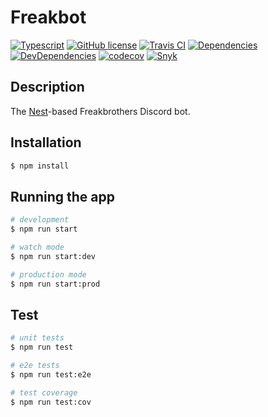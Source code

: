 # Freakbot
[![Typescript](https://img.shields.io/badge/%3C%2F%3E-TypeScript-blue.svg?style=flat-square)](https://www.typescriptlang.org/)
[![GitHub license](https://img.shields.io/github/license/pigulla/di?style=flat-square)](https://github.com/pigulla/di/blob/master/LICENSE)
[![Travis CI](https://img.shields.io/travis/com/pigulla/freakbot/master?style=flat-square)](https://travis-ci.com/pigulla/freakbot)
[![Dependencies](https://img.shields.io/david/pigulla/freakbot?style=flat-square)](https://david-dm.org/pigulla/freakbot)
[![DevDependencies](https://img.shields.io/david/dev/pigulla/freakbot?style=flat-square)](https://david-dm.org/dev/pigulla/freakbot)
[![codecov](https://img.shields.io/codecov/c/github/pigulla/freakbot?style=flat-square)](https://codecov.io/gh/pigulla/freakbot)
[![Snyk](https://snyk.io/test/github/pigulla/freakbot/badge.svg?style=flat-square)](https://snyk.io/test/github/pigulla/freakbot)

## Description

The [Nest](https://github.com/nestjs/nest)-based Freakbrothers Discord bot.

## Installation

```bash
$ npm install
```

## Running the app

```bash
# development
$ npm run start

# watch mode
$ npm run start:dev

# production mode
$ npm run start:prod
```

## Test

```bash
# unit tests
$ npm run test

# e2e tests
$ npm run test:e2e

# test coverage
$ npm run test:cov
```
